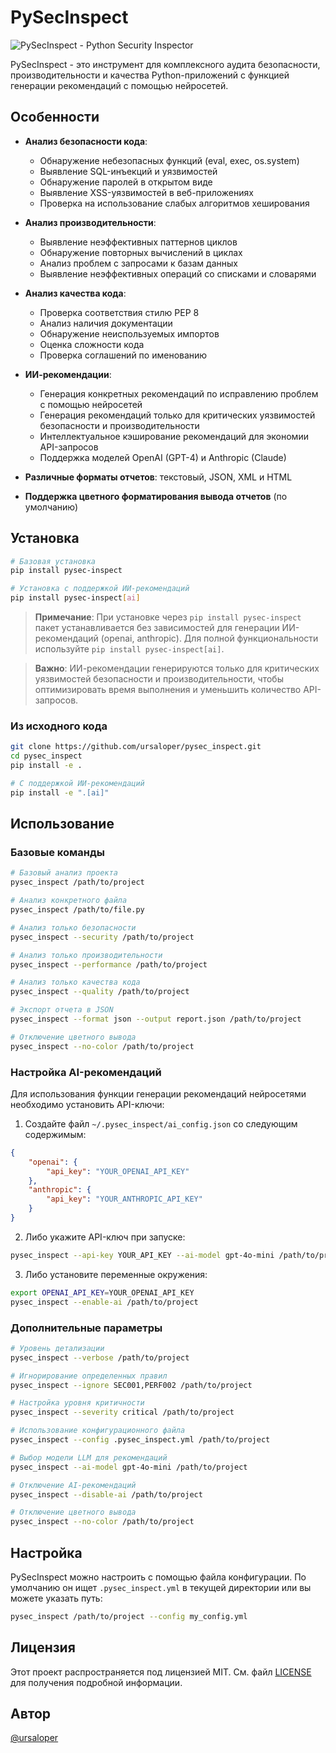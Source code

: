 # PySecInspect

![PySecInspect - Python Security Inspector](assets/banner.png)

PySecInspect - это инструмент для комплексного аудита безопасности, производительности и качества Python-приложений с функцией генерации рекомендаций с помощью нейросетей.

## Особенности

- **Анализ безопасности кода**: 
  - Обнаружение небезопасных функций (eval, exec, os.system)
  - Выявление SQL-инъекций и уязвимостей
  - Обнаружение паролей в открытом виде
  - Выявление XSS-уязвимостей в веб-приложениях
  - Проверка на использование слабых алгоритмов хеширования

- **Анализ производительности**: 
  - Выявление неэффективных паттернов циклов
  - Обнаружение повторных вычислений в циклах
  - Анализ проблем с запросами к базам данных
  - Выявление неэффективных операций со списками и словарями

- **Анализ качества кода**: 
  - Проверка соответствия стилю PEP 8
  - Анализ наличия документации
  - Обнаружение неиспользуемых импортов
  - Оценка сложности кода
  - Проверка соглашений по именованию

- **ИИ-рекомендации**: 
  - Генерация конкретных рекомендаций по исправлению проблем с помощью нейросетей
  - Генерация рекомендаций только для критических уязвимостей безопасности и производительности
  - Интеллектуальное кэширование рекомендаций для экономии API-запросов
  - Поддержка моделей OpenAI (GPT-4) и Anthropic (Claude)

- **Различные форматы отчетов**: текстовый, JSON, XML и HTML

- **Поддержка цветного форматирования вывода отчетов** (по умолчанию)

## Установка

```bash
# Базовая установка
pip install pysec-inspect

# Установка с поддержкой ИИ-рекомендаций
pip install pysec-inspect[ai]
```

> **Примечание**: При установке через `pip install pysec-inspect` пакет устанавливается без зависимостей для генерации ИИ-рекомендаций (openai, anthropic). Для полной функциональности используйте `pip install pysec-inspect[ai]`.

> **Важно**: ИИ-рекомендации генерируются только для критических уязвимостей безопасности и производительности, чтобы оптимизировать время выполнения и уменьшить количество API-запросов.

### Из исходного кода

```bash
git clone https://github.com/ursaloper/pysec_inspect.git
cd pysec_inspect
pip install -e .

# С поддержкой ИИ-рекомендаций
pip install -e ".[ai]"
```

## Использование

### Базовые команды

```bash
# Базовый анализ проекта
pysec_inspect /path/to/project

# Анализ конкретного файла
pysec_inspect /path/to/file.py

# Анализ только безопасности
pysec_inspect --security /path/to/project

# Анализ только производительности
pysec_inspect --performance /path/to/project

# Анализ только качества кода
pysec_inspect --quality /path/to/project

# Экспорт отчета в JSON
pysec_inspect --format json --output report.json /path/to/project

# Отключение цветного вывода
pysec_inspect --no-color /path/to/project
```

### Настройка AI-рекомендаций

Для использования функции генерации рекомендаций нейросетями необходимо установить API-ключи:

1. Создайте файл `~/.pysec_inspect/ai_config.json` со следующим содержимым:

```json
{
    "openai": {
        "api_key": "YOUR_OPENAI_API_KEY"
    },
    "anthropic": {
        "api_key": "YOUR_ANTHROPIC_API_KEY"
    }
}
```

2. Либо укажите API-ключ при запуске:

```bash
pysec_inspect --api-key YOUR_API_KEY --ai-model gpt-4o-mini /path/to/project
```

3. Либо установите переменные окружения:

```bash
export OPENAI_API_KEY=YOUR_OPENAI_API_KEY
pysec_inspect --enable-ai /path/to/project
```

### Дополнительные параметры

```bash
# Уровень детализации
pysec_inspect --verbose /path/to/project

# Игнорирование определенных правил
pysec_inspect --ignore SEC001,PERF002 /path/to/project

# Настройка уровня критичности
pysec_inspect --severity critical /path/to/project

# Использование конфигурационного файла
pysec_inspect --config .pysec_inspect.yml /path/to/project

# Выбор модели LLM для рекомендаций
pysec_inspect --ai-model gpt-4o-mini /path/to/project

# Отключение AI-рекомендаций
pysec_inspect --disable-ai /path/to/project

# Отключение цветного вывода
pysec_inspect --no-color /path/to/project
```

## Настройка

PySecInspect можно настроить с помощью файла конфигурации. По умолчанию он ищет `.pysec_inspect.yml` в текущей директории или вы можете указать путь:

```bash
pysec_inspect /path/to/project --config my_config.yml
```

## Лицензия

Этот проект распространяется под лицензией MIT. См. файл [LICENSE](LICENSE) для получения подробной информации.

## Автор

[@ursaloper](https://github.com/ursaloper)